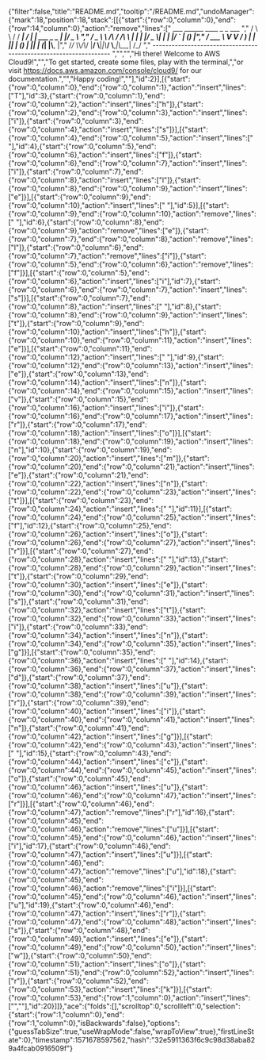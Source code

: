 {"filter":false,"title":"README.md","tooltip":"/README.md","undoManager":{"mark":18,"position":18,"stack":[[{"start":{"row":0,"column":0},"end":{"row":14,"column":0},"action":"remove","lines":["         ___        ______     ____ _                 _  ___  ","        / \\ \\      / / ___|   / ___| | ___  _   _  __| |/ _ \\ ","       / _ \\ \\ /\\ / /\\___ \\  | |   | |/ _ \\| | | |/ _` | (_) |","      / ___ \\ V  V /  ___) | | |___| | (_) | |_| | (_| |\\__, |","     /_/   \\_\\_/\\_/  |____/   \\____|_|\\___/ \\__,_|\\__,_|  /_/ "," ----------------------------------------------------------------- ","","","Hi there! Welcome to AWS Cloud9!","","To get started, create some files, play with the terminal,","or visit https://docs.aws.amazon.com/console/cloud9/ for our documentation.","","Happy coding!",""],"id":2}],[{"start":{"row":0,"column":0},"end":{"row":0,"column":1},"action":"insert","lines":["T"],"id":3},{"start":{"row":0,"column":1},"end":{"row":0,"column":2},"action":"insert","lines":["h"]},{"start":{"row":0,"column":2},"end":{"row":0,"column":3},"action":"insert","lines":["i"]},{"start":{"row":0,"column":3},"end":{"row":0,"column":4},"action":"insert","lines":["s"]}],[{"start":{"row":0,"column":4},"end":{"row":0,"column":5},"action":"insert","lines":[" "],"id":4},{"start":{"row":0,"column":5},"end":{"row":0,"column":6},"action":"insert","lines":["f"]},{"start":{"row":0,"column":6},"end":{"row":0,"column":7},"action":"insert","lines":["i"]},{"start":{"row":0,"column":7},"end":{"row":0,"column":8},"action":"insert","lines":["l"]},{"start":{"row":0,"column":8},"end":{"row":0,"column":9},"action":"insert","lines":["e"]}],[{"start":{"row":0,"column":9},"end":{"row":0,"column":10},"action":"insert","lines":[" "],"id":5}],[{"start":{"row":0,"column":9},"end":{"row":0,"column":10},"action":"remove","lines":[" "],"id":6},{"start":{"row":0,"column":8},"end":{"row":0,"column":9},"action":"remove","lines":["e"]},{"start":{"row":0,"column":7},"end":{"row":0,"column":8},"action":"remove","lines":["l"]},{"start":{"row":0,"column":6},"end":{"row":0,"column":7},"action":"remove","lines":["i"]},{"start":{"row":0,"column":5},"end":{"row":0,"column":6},"action":"remove","lines":["f"]}],[{"start":{"row":0,"column":5},"end":{"row":0,"column":6},"action":"insert","lines":["i"],"id":7},{"start":{"row":0,"column":6},"end":{"row":0,"column":7},"action":"insert","lines":["s"]}],[{"start":{"row":0,"column":7},"end":{"row":0,"column":8},"action":"insert","lines":[" "],"id":8},{"start":{"row":0,"column":8},"end":{"row":0,"column":9},"action":"insert","lines":["t"]},{"start":{"row":0,"column":9},"end":{"row":0,"column":10},"action":"insert","lines":["h"]},{"start":{"row":0,"column":10},"end":{"row":0,"column":11},"action":"insert","lines":["e"]}],[{"start":{"row":0,"column":11},"end":{"row":0,"column":12},"action":"insert","lines":[" "],"id":9},{"start":{"row":0,"column":12},"end":{"row":0,"column":13},"action":"insert","lines":["e"]},{"start":{"row":0,"column":13},"end":{"row":0,"column":14},"action":"insert","lines":["n"]},{"start":{"row":0,"column":14},"end":{"row":0,"column":15},"action":"insert","lines":["v"]},{"start":{"row":0,"column":15},"end":{"row":0,"column":16},"action":"insert","lines":["i"]},{"start":{"row":0,"column":16},"end":{"row":0,"column":17},"action":"insert","lines":["r"]},{"start":{"row":0,"column":17},"end":{"row":0,"column":18},"action":"insert","lines":["o"]}],[{"start":{"row":0,"column":18},"end":{"row":0,"column":19},"action":"insert","lines":["n"],"id":10},{"start":{"row":0,"column":19},"end":{"row":0,"column":20},"action":"insert","lines":["m"]},{"start":{"row":0,"column":20},"end":{"row":0,"column":21},"action":"insert","lines":["e"]},{"start":{"row":0,"column":21},"end":{"row":0,"column":22},"action":"insert","lines":["n"]},{"start":{"row":0,"column":22},"end":{"row":0,"column":23},"action":"insert","lines":["t"]}],[{"start":{"row":0,"column":23},"end":{"row":0,"column":24},"action":"insert","lines":[" "],"id":11}],[{"start":{"row":0,"column":24},"end":{"row":0,"column":25},"action":"insert","lines":["f"],"id":12},{"start":{"row":0,"column":25},"end":{"row":0,"column":26},"action":"insert","lines":["o"]},{"start":{"row":0,"column":26},"end":{"row":0,"column":27},"action":"insert","lines":["r"]}],[{"start":{"row":0,"column":27},"end":{"row":0,"column":28},"action":"insert","lines":[" "],"id":13},{"start":{"row":0,"column":28},"end":{"row":0,"column":29},"action":"insert","lines":["t"]},{"start":{"row":0,"column":29},"end":{"row":0,"column":30},"action":"insert","lines":["e"]},{"start":{"row":0,"column":30},"end":{"row":0,"column":31},"action":"insert","lines":["s"]},{"start":{"row":0,"column":31},"end":{"row":0,"column":32},"action":"insert","lines":["t"]},{"start":{"row":0,"column":32},"end":{"row":0,"column":33},"action":"insert","lines":["i"]},{"start":{"row":0,"column":33},"end":{"row":0,"column":34},"action":"insert","lines":["n"]},{"start":{"row":0,"column":34},"end":{"row":0,"column":35},"action":"insert","lines":["g"]}],[{"start":{"row":0,"column":35},"end":{"row":0,"column":36},"action":"insert","lines":[" "],"id":14},{"start":{"row":0,"column":36},"end":{"row":0,"column":37},"action":"insert","lines":["d"]},{"start":{"row":0,"column":37},"end":{"row":0,"column":38},"action":"insert","lines":["u"]},{"start":{"row":0,"column":38},"end":{"row":0,"column":39},"action":"insert","lines":["r"]},{"start":{"row":0,"column":39},"end":{"row":0,"column":40},"action":"insert","lines":["i"]},{"start":{"row":0,"column":40},"end":{"row":0,"column":41},"action":"insert","lines":["n"]},{"start":{"row":0,"column":41},"end":{"row":0,"column":42},"action":"insert","lines":["g"]}],[{"start":{"row":0,"column":42},"end":{"row":0,"column":43},"action":"insert","lines":[" "],"id":15},{"start":{"row":0,"column":43},"end":{"row":0,"column":44},"action":"insert","lines":["c"]},{"start":{"row":0,"column":44},"end":{"row":0,"column":45},"action":"insert","lines":["o"]},{"start":{"row":0,"column":45},"end":{"row":0,"column":46},"action":"insert","lines":["u"]},{"start":{"row":0,"column":46},"end":{"row":0,"column":47},"action":"insert","lines":["r"]}],[{"start":{"row":0,"column":46},"end":{"row":0,"column":47},"action":"remove","lines":["r"],"id":16},{"start":{"row":0,"column":45},"end":{"row":0,"column":46},"action":"remove","lines":["u"]}],[{"start":{"row":0,"column":45},"end":{"row":0,"column":46},"action":"insert","lines":["i"],"id":17},{"start":{"row":0,"column":46},"end":{"row":0,"column":47},"action":"insert","lines":["u"]}],[{"start":{"row":0,"column":46},"end":{"row":0,"column":47},"action":"remove","lines":["u"],"id":18},{"start":{"row":0,"column":45},"end":{"row":0,"column":46},"action":"remove","lines":["i"]}],[{"start":{"row":0,"column":45},"end":{"row":0,"column":46},"action":"insert","lines":["u"],"id":19},{"start":{"row":0,"column":46},"end":{"row":0,"column":47},"action":"insert","lines":["r"]},{"start":{"row":0,"column":47},"end":{"row":0,"column":48},"action":"insert","lines":["s"]},{"start":{"row":0,"column":48},"end":{"row":0,"column":49},"action":"insert","lines":["e"]},{"start":{"row":0,"column":49},"end":{"row":0,"column":50},"action":"insert","lines":["w"]},{"start":{"row":0,"column":50},"end":{"row":0,"column":51},"action":"insert","lines":["o"]},{"start":{"row":0,"column":51},"end":{"row":0,"column":52},"action":"insert","lines":["r"]},{"start":{"row":0,"column":52},"end":{"row":0,"column":53},"action":"insert","lines":["k"]}],[{"start":{"row":0,"column":53},"end":{"row":1,"column":0},"action":"insert","lines":["",""],"id":20}]]},"ace":{"folds":[],"scrolltop":0,"scrollleft":0,"selection":{"start":{"row":1,"column":0},"end":{"row":1,"column":0},"isBackwards":false},"options":{"guessTabSize":true,"useWrapMode":false,"wrapToView":true},"firstLineState":0},"timestamp":1571678597562,"hash":"32e5911363f6c9c98d38aba829a4fcab0916509f"}